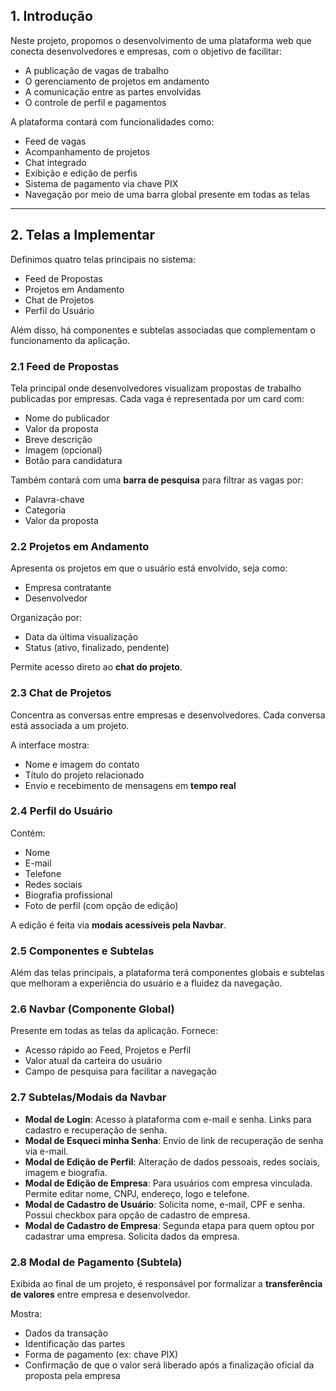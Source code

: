 ## 1. Introdução

Neste projeto, propomos o desenvolvimento de uma plataforma web que conecta desenvolvedores e empresas, com o objetivo de facilitar:

- A publicação de vagas de trabalho
- O gerenciamento de projetos em andamento
- A comunicação entre as partes envolvidas
- O controle de perfil e pagamentos

A plataforma contará com funcionalidades como:

- Feed de vagas
- Acompanhamento de projetos
- Chat integrado
- Exibição e edição de perfis
- Sistema de pagamento via chave PIX
- Navegação por meio de uma barra global presente em todas as telas

---

## 2. Telas a Implementar

Definimos quatro telas principais no sistema:

- Feed de Propostas
- Projetos em Andamento
- Chat de Projetos
- Perfil do Usuário

Além disso, há componentes e subtelas associadas que complementam o funcionamento da aplicação.

### 2.1 Feed de Propostas

Tela principal onde desenvolvedores visualizam propostas de trabalho publicadas por empresas. Cada vaga é representada por um card com:

- Nome do publicador
- Valor da proposta
- Breve descrição
- Imagem (opcional)
- Botão para candidatura

Também contará com uma **barra de pesquisa** para filtrar as vagas por:

- Palavra-chave
- Categoria
- Valor da proposta

### 2.2 Projetos em Andamento

Apresenta os projetos em que o usuário está envolvido, seja como:

- Empresa contratante
- Desenvolvedor

Organização por:

- Data da última visualização
- Status (ativo, finalizado, pendente)

Permite acesso direto ao **chat do projeto**.

### 2.3 Chat de Projetos

Concentra as conversas entre empresas e desenvolvedores. Cada conversa está associada a um projeto.

A interface mostra:

- Nome e imagem do contato
- Título do projeto relacionado
- Envio e recebimento de mensagens em **tempo real**

### 2.4 Perfil do Usuário

Contém:

- Nome
- E-mail
- Telefone
- Redes sociais
- Biografia profissional
- Foto de perfil (com opção de edição)

A edição é feita via **modais acessíveis pela Navbar**.

### 2.5 Componentes e Subtelas

Além das telas principais, a plataforma terá componentes globais e subtelas que melhoram a experiência do usuário e a fluidez da navegação.

### 2.6 Navbar (Componente Global)

Presente em todas as telas da aplicação. Fornece:

- Acesso rápido ao Feed, Projetos e Perfil
- Valor atual da carteira do usuário
- Campo de pesquisa para facilitar a navegação

### 2.7 Subtelas/Modais da Navbar

- **Modal de Login**: Acesso à plataforma com e-mail e senha. Links para cadastro e recuperação de senha.
- **Modal de Esqueci minha Senha**: Envio de link de recuperação de senha via e-mail.
- **Modal de Edição de Perfil**: Alteração de dados pessoais, redes sociais, imagem e biografia.
- **Modal de Edição de Empresa**: Para usuários com empresa vinculada. Permite editar nome, CNPJ, endereço, logo e telefone.
- **Modal de Cadastro de Usuário**: Solicita nome, e-mail, CPF e senha. Possui checkbox para opção de cadastro de empresa.
- **Modal de Cadastro de Empresa**: Segunda etapa para quem optou por cadastrar uma empresa. Solicita dados da empresa.

### 2.8 Modal de Pagamento (Subtela)

Exibida ao final de um projeto, é responsável por formalizar a **transferência de valores** entre empresa e desenvolvedor.

Mostra:

- Dados da transação
- Identificação das partes
- Forma de pagamento (ex: chave PIX)
- Confirmação de que o valor será liberado após a finalização oficial da proposta pela empresa
